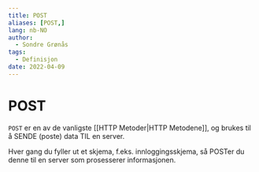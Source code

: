 ```yaml
---
title: POST
aliases: [POST,]
lang: nb-NO
author:
  - Sondre Grønås
tags:
  - Definisjon
date: 2022-04-09
---
```

# POST
`POST` er en av de vanligste [[HTTP Metoder|HTTP Metodene]], og brukes til å SENDE (poste) data TIL en server.

Hver gang du fyller ut et skjema, f.eks. innloggingsskjema, så POSTer du denne til en server som prosesserer informasjonen.